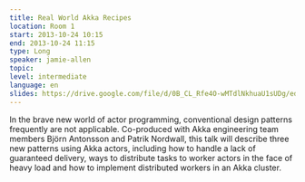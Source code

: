 ```yaml
---
title: Real World Akka Recipes
location: Room 1
start: 2013-10-24 10:15
end: 2013-10-24 11:15
type: Long
speaker: jamie-allen
topic: 
level: intermediate
language: en
slides: https://drive.google.com/file/d/0B_CL_Rfe4O-wMTdlNkhuaU1sUDg/edit?usp=sharing
---
```


In the brave new world of actor programming, conventional design patterns frequently are not applicable. Co-produced with Akka engineering team members Björn Antonsson and Patrik Nordwall, this talk will describe three new patterns using Akka actors, including how to handle a lack of guaranteed delivery, ways to distribute tasks to worker actors in the face of heavy load and how to implement distributed workers in an Akka cluster.
